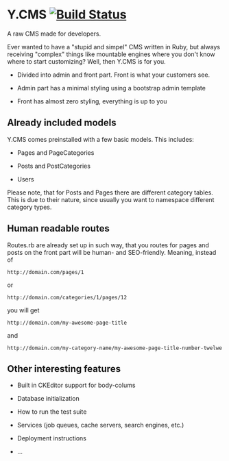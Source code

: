 # Y.CMS [![Build Status](https://travis-ci.org/mohnstrudel/ycms.svg?branch=master)](https://travis-ci.org/mohnstrudel/ycms)

A raw CMS made for developers.

Ever wanted to have a "stupid and simpel" CMS written in Ruby, but always receiving "complex" things like mountable engines where you don't know where to start customizing? Well, then Y.CMS is for you.

* Divided into admin and front part. Front is what your customers see. 

* Admin part has a minimal styling using a bootstrap admin template

* Front has almost zero styling, everything is up to you

## Already included models

Y.CMS comes preinstalled with a few basic models. This includes:

* Pages and PageCategories

* Posts and PostCategories

* Users

Please note, that for Posts and Pages there are different category tables. This is due to their nature, since usually you want to namespace different category types.

## Human readable routes

Routes.rb are already set up in such way, that you routes for pages and posts on the front part will be human- and SEO-friendly.
Meaning, instead of
	
	http://domain.com/pages/1

or
	
	http://domain.com/categories/1/pages/12

you will get
	
	http://domain.com/my-awesome-page-title

and
	
	http://domain.com/my-category-name/my-awesome-page-title-number-twelwe

## Other interesting features

* Built in CKEditor support for body-colums

* Database initialization

* How to run the test suite

* Services (job queues, cache servers, search engines, etc.)

* Deployment instructions

* ...
